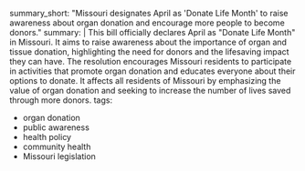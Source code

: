 summary_short: "Missouri designates April as 'Donate Life Month' to raise awareness about organ donation and encourage more people to become donors."
summary: |
  This bill officially declares April as "Donate Life Month" in Missouri. It aims to raise awareness about the importance of organ and tissue donation, highlighting the need for donors and the lifesaving impact they can have. The resolution encourages Missouri residents to participate in activities that promote organ donation and educates everyone about their options to donate. It affects all residents of Missouri by emphasizing the value of organ donation and seeking to increase the number of lives saved through more donors.
tags:
  - organ donation
  - public awareness
  - health policy
  - community health
  - Missouri legislation
